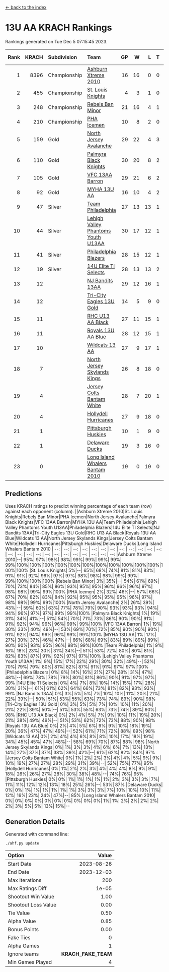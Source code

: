 [<- back to the index](readme.md)
# 13U AA KRACH Rankings
Rankings generated on Tue Dec  5 07:15:45 2023.

Rank|KRACH|Subdivision|Team|GP|W|L|T|OTW|OTL|SoS|Exp Wins|Win Diff
---:|---:|:---|:---|---:|---:|---:|---:|---:|---:|---:|---:|---:
1|8396|Championship|[Ashburn Xtreme 2010](https://gamesheetstats.com/seasons/3659/teams/140527/schedule)|16|16|0|0|0|0|94|16.8|-0.0
2|455|Championship|[St. Louis Knights](https://gamesheetstats.com/seasons/3659/teams/143323/schedule)|4|3|1|0|0|0|1701|3.8|-0.0
3|248|Championship|[Rebels Ban Minor](https://gamesheetstats.com/seasons/3659/teams/140539/schedule)|21|16|4|1|0|0|808|17.4|0.0
4|210|Championship|[PHA Icemen](https://gamesheetstats.com/seasons/3659/teams/143321/schedule)|10|8|2|0|2|0|68|8.9|0.0
5|159|Gold|[North Jersey Avalanche](https://gamesheetstats.com/seasons/3659/teams/140535/schedule)|29|22|4|3|0|0|324|24.4|0.0
6|110|Gold|[Palmyra Black Knights](https://gamesheetstats.com/seasons/3659/teams/140537/schedule)|30|20|8|2|3|0|592|21.9|0.0
7|105|Gold|[VFC 13AA Barron](https://gamesheetstats.com/seasons/3659/teams/140544/schedule)|29|21|6|2|2|2|50|22.9|0.0
8|92|Gold|[MYHA 13U AA](https://gamesheetstats.com/seasons/3659/teams/140533/schedule)|16|10|4|2|1|0|67|11.9|0.0
9|47|Silver|[Team Philadelphia](https://gamesheetstats.com/seasons/3659/teams/140542/schedule)|27|13|13|1|0|1|663|14.4|0.0
10|44|Silver|[Lehigh Valley Phantoms Youth U13AA](https://gamesheetstats.com/seasons/3659/teams/140531/schedule)|30|17|12|1|0|3|324|18.4|0.0
11|41|Silver|[Philadelphia Blazers](https://gamesheetstats.com/seasons/3659/teams/140538/schedule)|28|15|12|1|3|2|630|16.4|0.0
12|19|Silver|[14U Elite TI Selects](https://gamesheetstats.com/seasons/3659/teams/140526/schedule)|28|13|13|2|1|1|615|14.9|0.0
13|12||[NJ Bandits 13AA](https://gamesheetstats.com/seasons/3659/teams/140534/schedule)|29|12|16|1|2|3|327|13.4|0.0
14|12||[Tri-City Eagles 13U Gold](https://gamesheetstats.com/seasons/3659/teams/140543/schedule)|14|5|9|0|1|2|55|5.9|0.0
15|11||[RHC U13 AA Black](https://gamesheetstats.com/seasons/3659/teams/140540/schedule)|27|11|15|1|1|0|41|12.4|0.0
16|11||[Royals 13U AA Blue](https://gamesheetstats.com/seasons/3659/teams/140541/schedule)|28|12|15|1|0|1|46|13.4|0.0
17|10||[Wildcats 13 AA](https://gamesheetstats.com/seasons/3659/teams/140545/schedule)|27|9|17|1|0|0|50|10.4|0.0
18|7||[North Jersey Skylands Kings](https://gamesheetstats.com/seasons/3659/teams/140536/schedule)|26|8|18|0|1|1|61|8.9|0.0
19|4||[Jersey Colts Bantam White](https://gamesheetstats.com/seasons/3659/teams/140530/schedule)|28|7|20|1|0|1|50|8.4|0.0
20|4||[Hollydell Hurricanes](https://gamesheetstats.com/seasons/3659/teams/140529/schedule)|27|9|18|0|2|0|341|9.9|0.0
21|1||[Pittsburgh Huskies](https://gamesheetstats.com/seasons/3659/teams/149413/schedule)|10|1|9|0|0|1|843|1.9|0.0
22|1||[Delaware Ducks](https://gamesheetstats.com/seasons/3659/teams/140528/schedule)|19|3|16|0|0|1|30|3.9|0.0
23|0||[Long Island Whalers Bantam 2010](https://gamesheetstats.com/seasons/3659/teams/140532/schedule)|19|0|19|0|0|0|45|0.9|0.0

## Predictions
Uses KRACH ratings to predict winning percentage of each team (row) against each opponent (column).
||Ashburn Xtreme 2010|St. Louis Knights|Rebels Ban Minor|PHA Icemen|North Jersey Avalanche|Palmyra Black Knights|VFC 13AA Barron|MYHA 13U AA|Team Philadelphia|Lehigh Valley Phantoms Youth U13AA|Philadelphia Blazers|14U Elite TI Selects|NJ Bandits 13AA|Tri-City Eagles 13U Gold|RHC U13 AA Black|Royals 13U AA Blue|Wildcats 13 AA|North Jersey Skylands Kings|Jersey Colts Bantam White|Hollydell Hurricanes|Pittsburgh Huskies|Delaware Ducks|Long Island Whalers Bantam 2010
| --: | --: | --: | --: | --: | --: | --: | --: | --: | --: | --: | --: | --: | --: | --: | --: | --: | --: | --: | --: | --: | --: | --: | --: 
|Ashburn Xtreme 2010|--| 95%| 97%| 98%| 98%| 99%| 99%| 99%| 99%| 99%|100%|100%|100%|100%|100%|100%|100%|100%|100%|100%|100%|100%|100%
|St. Louis Knights|  5%|--| 65%| 68%| 74%| 81%| 81%| 83%| 91%| 91%| 92%| 96%| 97%| 97%| 98%| 98%| 98%| 99%| 99%| 99%|100%|100%|100%
|Rebels Ban Minor|  3%| 35%|--| 54%| 61%| 69%| 70%| 73%| 84%| 85%| 86%| 93%| 95%| 95%| 96%| 96%| 96%| 97%| 98%| 98%| 99%| 99%|100%
|PHA Icemen|  2%| 32%| 46%|--| 57%| 66%| 67%| 70%| 82%| 83%| 84%| 92%| 95%| 95%| 95%| 95%| 96%| 97%| 98%| 98%| 99%| 99%|100%
|North Jersey Avalanche|  2%| 26%| 39%| 43%|--| 59%| 60%| 63%| 77%| 78%| 79%| 90%| 93%| 93%| 93%| 94%| 94%| 96%| 97%| 97%| 99%| 99%|100%
|Palmyra Black Knights|  1%| 19%| 31%| 34%| 41%|--| 51%| 54%| 70%| 71%| 73%| 86%| 90%| 90%| 91%| 91%| 92%| 94%| 96%| 96%| 99%| 99%|100%
|VFC 13AA Barron|  1%| 19%| 30%| 33%| 40%| 49%|--| 53%| 69%| 70%| 72%| 85%| 90%| 90%| 90%| 91%| 92%| 94%| 96%| 96%| 99%| 99%|100%
|MYHA 13U AA|  1%| 17%| 27%| 30%| 37%| 46%| 47%|--| 66%| 68%| 69%| 83%| 89%| 89%| 89%| 90%| 90%| 93%| 95%| 96%| 98%| 99%|100%
|Team Philadelphia|  1%|  9%| 16%| 18%| 23%| 30%| 31%| 34%|--| 51%| 53%| 72%| 80%| 80%| 81%| 82%| 83%| 87%| 91%| 92%| 97%| 97%|100%
|Lehigh Valley Phantoms Youth U13AA|  1%|  9%| 15%| 17%| 22%| 29%| 30%| 32%| 49%|--| 52%| 70%| 79%| 79%| 80%| 81%| 82%| 87%| 91%| 91%| 97%| 97%|100%
|Philadelphia Blazers|  0%|  8%| 14%| 16%| 21%| 27%| 28%| 31%| 47%| 48%|--| 69%| 78%| 78%| 79%| 80%| 81%| 86%| 90%| 91%| 97%| 97%| 99%
|14U Elite TI Selects|  0%|  4%|  7%|  8%| 10%| 14%| 15%| 17%| 28%| 30%| 31%|--| 61%| 61%| 62%| 64%| 66%| 73%| 81%| 82%| 93%| 93%| 99%
|NJ Bandits 13AA|  0%|  3%|  5%|  5%|  7%| 10%| 10%| 11%| 20%| 21%| 22%| 39%|--| 50%| 51%| 53%| 55%| 63%| 73%| 74%| 89%| 90%| 98%
|Tri-City Eagles 13U Gold|  0%|  3%|  5%|  5%|  7%| 10%| 10%| 11%| 20%| 21%| 22%| 39%| 50%|--| 51%| 53%| 55%| 63%| 73%| 74%| 89%| 90%| 98%
|RHC U13 AA Black|  0%|  2%|  4%|  5%|  7%|  9%| 10%| 11%| 19%| 20%| 21%| 38%| 49%| 49%|--| 51%| 53%| 62%| 72%| 73%| 88%| 90%| 98%
|Royals 13U AA Blue|  0%|  2%|  4%|  5%|  6%|  9%|  9%| 10%| 18%| 19%| 20%| 36%| 47%| 47%| 49%|--| 52%| 61%| 71%| 72%| 88%| 89%| 98%
|Wildcats 13 AA|  0%|  2%|  4%|  4%|  6%|  8%|  8%| 10%| 17%| 18%| 19%| 34%| 45%| 45%| 47%| 48%|--| 58%| 69%| 70%| 87%| 88%| 98%
|North Jersey Skylands Kings|  0%|  1%|  3%|  3%|  4%|  6%|  6%|  7%| 13%| 13%| 14%| 27%| 37%| 37%| 38%| 39%| 42%|--| 61%| 62%| 82%| 84%| 97%
|Jersey Colts Bantam White|  0%|  1%|  2%|  2%|  3%|  4%|  4%|  5%|  9%|  9%| 10%| 19%| 27%| 27%| 28%| 29%| 31%| 39%|--| 52%| 75%| 77%| 95%
|Hollydell Hurricanes|  0%|  1%|  2%|  2%|  3%|  4%|  4%|  4%|  8%|  9%|  9%| 18%| 26%| 26%| 27%| 28%| 30%| 38%| 48%|--| 74%| 76%| 95%
|Pittsburgh Huskies|  0%|  0%|  1%|  1%|  1%|  1%|  1%|  2%|  3%|  3%|  3%|  7%| 11%| 11%| 12%| 12%| 13%| 18%| 25%| 26%|--| 53%| 87%
|Delaware Ducks|  0%|  0%|  1%|  1%|  1%|  1%|  1%|  1%|  3%|  3%|  3%|  7%| 10%| 10%| 10%| 11%| 12%| 16%| 23%| 24%| 47%|--| 85%
|Long Island Whalers Bantam 2010|  0%|  0%|  0%|  0%|  0%|  0%|  0%|  0%|  0%|  0%|  1%|  1%|  2%|  2%|  2%|  2%|  2%|  3%|  5%|  5%| 13%| 15%|--

## Generation Details

Generated with command line:
```
./ahf.py update
```

| Option | Value |
| :----- | ----: |
| Start Date | 2023-08-26 |
| End Date | 2023-12-03 |
| Max Iterations | 200 |
| Max Ratings Diff | 1e-05 |
| Shootout Win Value | 1.00 |
| Shootout Loss Value | 0.00 |
| Tie Value | 0.50 |
| Alpha Value | 0.85 |
| Bonus Points | 0.00 |
| Fake Ties | 0 |
| Alpha Games | 1 |
| Ignore teams | __KRACH_FAKE_TEAM__ |
| Min Games Played | 4 |

